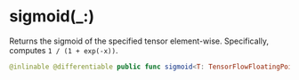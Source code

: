 # sigmoid(\_:)

Returns the sigmoid of the specified tensor element-wise.
Specifically, computes `1 / (1 + exp(-x))`.

``` swift
@inlinable @differentiable public func sigmoid<T: TensorFlowFloatingPoint>(_ x: Tensor<T>) -> Tensor<T>
```
